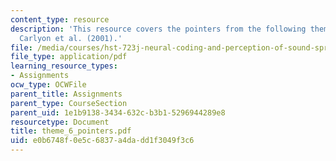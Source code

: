 ```yaml
---
content_type: resource
description: 'This resource covers the pointers from the following theme 6 paper:
  Carlyon et al. (2001).'
file: /media/courses/hst-723j-neural-coding-and-perception-of-sound-spring-2005/e0b6748f0e5c6837a4dadd1f3049f3c6_theme_6_pointers.pdf
file_type: application/pdf
learning_resource_types:
- Assignments
ocw_type: OCWFile
parent_title: Assignments
parent_type: CourseSection
parent_uid: 1e1b9138-3434-632c-b3b1-5296944289e8
resourcetype: Document
title: theme_6_pointers.pdf
uid: e0b6748f-0e5c-6837-a4da-dd1f3049f3c6
---
```


